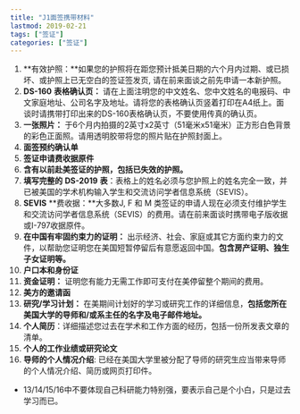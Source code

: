 ```yaml
---
title: "J1面签携带材料"
lastmod: 2019-02-21
tags: ["签证"]
categories: ["签证"]
---
```


1. **有效护照：**如果您的护照将在距您预计抵美日期的六个月内过期、或已损坏、或护照上已无空白的签证签发页, 请在前来面谈之前先申请一本新护照。 
2. **DS-160** **表格确认页：** 请在上面注明您的中文姓名、您中文姓名的电报码、中文家庭地址、公司名字及地址。请将您的表格确认页竖着打印在A4纸上。面谈时请携带打印出来的DS-160表格确认页，不要使用传真的确认页。
3. **一张照片：** 于6个月内拍摄的2英寸x2英寸（51毫米x51毫米）正方形白色背景的彩色正面照。请用透明胶带将您的照片贴在护照封面上。
4. **面签预约确认单**
5. **签证申请费收据原件**
6. **含有以前赴美签证的护照，包括已失效的护照。**
7. **填写完整的** **DS-2019**  **表**：表格上的姓名必须与您护照上的姓名完全一致，并已被美国的学术机构输入学生和交流访问学者信息系统（SEVIS）。
8. **SEVIS** **费收据：**大多数J, F 和 M 类签证的申请人现在必须支付维护学生和交流访问学者信息系统（SEVIS）的费用。请在前来面谈时携带电子版收据或I-797收据原件。
9. **在中国有牢固约束力的证明：** 出示经济、社会、家庭或其它方面约束力的文件，以帮助您证明您在美国短暂停留后有意愿返回中国。**包含房产证明、独生子女证明等。**
10. **户口本和身份证**
11. **资金证明：** 证明您有能力无需工作即可支付在美停留整个期间的费用。
12. **美方的邀请函**
13. **研究/学习计划：** 在美期间计划好的学习或研究工作的详细信息，**包括您所在美国大学的导师和/或系主任的名字及电子邮件地址。**
14. **个人简历**：详细描述您过去在学术和工作方面的经历，包括一份所发表文章的清单。
15. **个人的工作业绩或研究论文**
16. **导师的个人情况介绍**: 已经在美国大学里被分配了导师的研究生应当带来导师的个人情况介绍、简历或网页打印件。

* 13/14/15/16中不要体现自己科研能力特别强，要表示自己是个小白，只是过去学习而已。